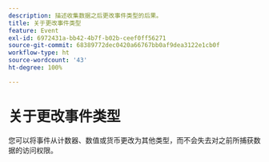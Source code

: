 ```yaml
---
description: 描述收集数据之后更改事件类型的后果。
title: 关于更改事件类型
feature: Event
exl-id: 6972431a-bb42-4b7f-b02b-ceef0ff56271
source-git-commit: 68389772dec0420a66767bb0af9dea3122e1cb0f
workflow-type: ht
source-wordcount: '43'
ht-degree: 100%

---
```


# 关于更改事件类型

您可以将事件从计数器、数值或货币更改为其他类型，而不会失去对之前所捕获数据的访问权限。
